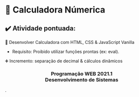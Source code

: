 # 💯 Calculadora Númerica

## ✔️ Atividade pontuada:

📑 Desenvolver Calculadora com HTML, CSS & JavaScript Vanilla

* 	Requisito: Proibido utilizar funções prontas (ex: eval).

➕ Incremento: separação de decimal & cálculos dinâmicos 

<h3 align="center"> Programação WEB 2021.1 <br> Desenvolvimento de Sistemas</h3>
.
